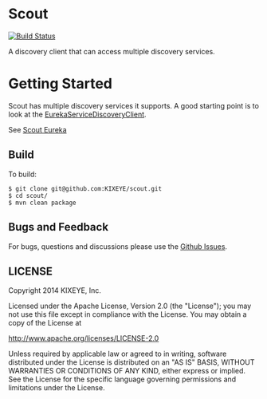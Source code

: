 Scout
=====
[![Build Status](https://travis-ci.org/Kixeye/scout.svg?branch=master)](https://travis-ci.org/Kixeye/scout)

A discovery client that can access multiple discovery services.

Getting Started
==========

Scout has multiple discovery services it supports. A good starting point is to look at the [EurekaServiceDiscoveryClient](https://github.com/Kixeye/scout/blob/master/scout-eureka/src/main/java/com/kixeye/scout/eureka/EurekaServiceDiscoveryClient.java).

See [Scout Eureka](https://github.com/KIXEYE/scout/tree/master/scout-eureka)

## Build

To build:

```
$ git clone git@github.com:KIXEYE/scout.git
$ cd scout/
$ mvn clean package
```

## Bugs and Feedback

For bugs, questions and discussions please use the [Github Issues](https://github.com/KIXEYE/scout/issues).

 
## LICENSE

Copyright 2014 KIXEYE, Inc.

Licensed under the Apache License, Version 2.0 (the "License");
you may not use this file except in compliance with the License.
You may obtain a copy of the License at

<http://www.apache.org/licenses/LICENSE-2.0>

Unless required by applicable law or agreed to in writing, software
distributed under the License is distributed on an "AS IS" BASIS,
WITHOUT WARRANTIES OR CONDITIONS OF ANY KIND, either express or implied.
See the License for the specific language governing permissions and
limitations under the License.